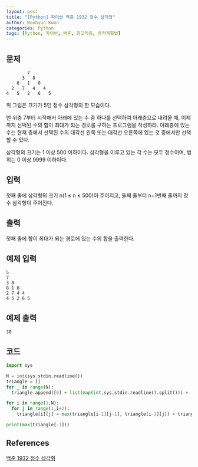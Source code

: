 ```yaml
--- 
layout: post
title: "[Python] 파이썬 백준 1932 정수 삼각형"
author: Woohyun Kwon
categories: Python
tags: [Python, 파이썬, 백준, 알고리즘, 동적계획법]
---
```


## 문제

            7
          3   8
        8   1   0
      2   7   4   4
    4   5   2   6   5

위 그림은 크기가 5인 정수 삼각형의 한 모습이다.

맨 위층 7부터 시작해서 아래에 있는 수 중 하나를 선택하여 아래층으로 내려올 때, 이제까지 선택된 수의 합이 최대가 되는 경로를 구하는 프로그램을 작성하라. 아래층에 있는 수는 현재 층에서 선택된 수의 대각선 왼쪽 또는 대각선 오른쪽에 있는 것 중에서만 선택할 수 있다.

삼각형의 크기는 1 이상 500 이하이다. 삼각형을 이루고 있는 각 수는 모두 정수이며, 범위는 0 이상 9999 이하이다.

## 입력
첫째 줄에 삼각형의 크기 n(1 ≤ n ≤ 500)이 주어지고, 둘째 줄부터 n+1번째 줄까지 정수 삼각형이 주어진다.

## 출력
첫째 줄에 합이 최대가 되는 경로에 있는 수의 합을 출력한다.

## 예제 입력 

    5
    7
    3 8
    8 1 0
    2 7 4 4
    4 5 2 6 5

## 예제 출력

    30

## 코드

```python
import sys

N = int(sys.stdin.readline())
triangle = []
for _ in range(N):
  triangle.append([0] + list(map(int,sys.stdin.readline().split())) + [0])

for i in range(1,N):
  for j in range(1,i+2):
    triangle[i][j] = max(triangle[i-1][j-1], triangle[i-1][j]) + triangle[i][j] 

print(max(triangle[-1]))
```

## References

[백준 1932 정수 삼각형](https://www.acmicpc.net/problem/1932)
